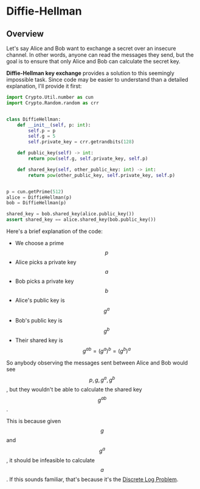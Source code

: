 # Diffie-Hellman

## Overview

Let's say Alice and Bob want to exchange a secret over an insecure channel. In other words, anyone can read the messages they send, but the goal is to ensure that only Alice and Bob can calculate the secret key.

**Diffie-Hellman key exchange** provides a solution to this seemingly impossible task. Since code may be easier to understand than a detailed explanation, I'll provide it first:

```python
import Crypto.Util.number as cun
import Crypto.Random.random as crr


class DiffieHellman:
    def __init__(self, p: int):
        self.p = p
        self.g = 5
        self.private_key = crr.getrandbits(128)

    def public_key(self) -> int:
        return pow(self.g, self.private_key, self.p)

    def shared_key(self, other_public_key: int) -> int:
        return pow(other_public_key, self.private_key, self.p)


p = cun.getPrime(512)
alice = DiffieHellman(p)
bob = DiffieHellman(p)

shared_key = bob.shared_key(alice.public_key())
assert shared_key == alice.shared_key(bob.public_key())
```

Here's a brief explanation of the code:

* We choose a prime $$p$$ 
* Alice picks a private key $$a$$
* Bob picks a private key $$b$$ 
* Alice's public key is $$g^a$$ 
* Bob's public key is $$g^b$$ 
* Their shared key is $$g^{ab} = (g^a)^b = (g^b)^a$$ 

So anybody observing the messages sent between Alice and Bob would see $$p, g, g^a, g^b$$, but they wouldn't be able to calculate the shared key $$g^{ab}$$.

This is because given $$g$$ and $$g^a$$, it should be infeasible to calculate $$a$$. If this sounds familiar, that's because it's the [Discrete Log Problem](untitled.md).

